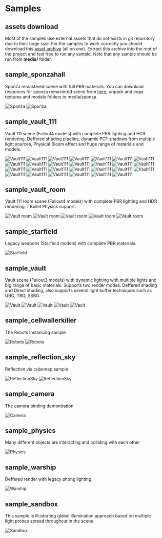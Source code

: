 # Samples

## assets download

Most of the samples use external assets that do not exists in git repository due to their large size. For the samples to work correctly you should download this [asset archive](https://drive.google.com/file/d/1i-mWaHmjPdWYBEXFVHkr5vFJe0EU33ht/view?usp=sharing) (all on one). Extract this archive into the root of the project and feel free to run any sample. Note that any sample should be run from **media/** folder.

## sample_sponzahall
Sponza remastered scene with full PBR materials. You can download resources for sponza remastered scene from [here](https://drive.google.com/file/d/1rhB6k-BmfULFcVFAaw4KaPaILxeD34ne/view?usp=sharing), unpack and copy textures and models folders to media/sponza.  

![](/media/screenshots/sponza.png "Sponza")
![](/media/screenshots/sponza1.png "Sponza")

## sample_vault_111
Vault 111 scene (Fallout4 models) with complete PBR lighting and HDR rendering, Deffered shading pipeline, dynamic PCF shadows from multiple light sources, Physical Bloom effect and huge range of materials and models. 

![](/media/screenshots/vault_111_0.png "Vault111")
![](/media/screenshots/vault_111_1.png "Vault111")
![](/media/screenshots/vault_111_2.png "Vault111")
![](/media/screenshots/vault_111_3.png "Vault111")
![](/media/screenshots/vault_111_4.png "Vault111")
![](/media/screenshots/vault_111_5.png "Vault111")
![](/media/screenshots/vault_111_6.png "Vault111")
![](/media/screenshots/vault_111_7.png "Vault111")
![](/media/screenshots/vault_111_8.png "Vault111")
![](/media/screenshots/vault_111_9.png "Vault111")
![](/media/screenshots/vault_111_10.png "Vault111")
![](/media/screenshots/vault_111_11.png "Vault111")
![](/media/screenshots/vault_111_12.png "Vault111")
![](/media/screenshots/vault_111_13.png "Vault111")
![](/media/screenshots/vault_111_14.png "Vault111")
![](/media/screenshots/vault_111_15.png "Vault111")
![](/media/screenshots/vault_111_16.png "Vault111")
![](/media/screenshots/vault_111_17.png "Vault111")
![](/media/screenshots/vault_111_18.png "Vault111")
![](/media/screenshots/vault_111_19.png "Vault111")
![](/media/screenshots/vault_111_20.png "Vault111")
![](/media/screenshots/vault_111_21.png "Vault111")
![](/media/screenshots/vault_111_22.png "Vault111")
![](/media/screenshots/vault_111_23.png "Vault111")
![](/media/screenshots/vault_111_24.png "Vault111")
![](/media/screenshots/vault_111_25.png "Vault111")
![](/media/screenshots/vault_111_26.png "Vault111")

## sample_vault_room
Vault 111 room scene (Fallout4 models) with complete PBR lighting and HDR rendering + Bullet Physics support. 

![](/media/screenshots/vault_room_0.png "Vault room")
![](/media/screenshots/vault_room_1.png "Vault room")
![](/media/screenshots/vault_room_2.png "Vault room")
![](/media/screenshots/vault_room_3.png "Vault room")
![](/media/screenshots/vault_room_4.png "Vault room")

## sample_starfield
Legacy weapons (Starfield models) with complete PBR materials. 

![](/media/screenshots/vss.png "Starfield")

## sample_vault
Vault scene (Fallout3 models) with dynamic lighting with multiple lights and big range of basic materials. Supports two render modes: Deffered shading and Direct shading, also supports several light buffer techniques such as UBO, TBO, SSBO. 

![](/media/screenshots/vault.png "Vault")
![](/media/screenshots/vault1.png "Vault")
![](/media/screenshots/vault2.png "Vault")
![](/media/screenshots/vault3.png "Vault")
![](/media/screenshots/vault4.png "Vault")

## sample_cellwallerkiller
The Robots instancing sample

![](/media/screenshots/robots.png "Robots")
![](/media/screenshots/robots1.png "Robots")

## sample_reflection_sky
Reflection via cubemap sample

![](/media/screenshots/reflection1.png "ReflectionSky")
![](/media/screenshots/reflection2.png "ReflectionSky")

## sample_camera
The camera binding demontration

![](/media/screenshots/camera.png "Camera")

## sample_physics
Many different objects are interacting and colliding with each other

![](/media/screenshots/physics.png "Physics")

## sample_warship
Deffered render with legacy phong lighting  

![](/media/screenshots/warship.png "Warship")

## sample_sandbox
This sample is illustrating global illumination approach based on multiple light probes spread throughout in the scene. 

![](/media/screenshots/sandbox.png "Sandbox")